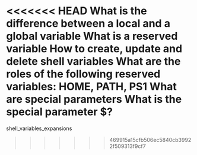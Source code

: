 <<<<<<< HEAD
What is the difference between a local and a global variable
What is a reserved variable
How to create, update and delete shell variables
What are the roles of the following reserved variables: HOME, PATH, PS1
What are special parameters
What is the special parameter $?
=======
shell_variables_expansions
>>>>>>> 469915a15cfb506ec5840cb39922f509313f9cf7
